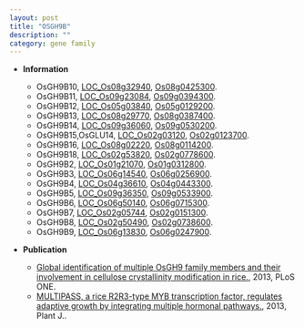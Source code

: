 ```yaml
---
layout: post
title: "OSGH9B"
description: ""
category: gene family
---
```


* **Information**  
    + OsGH9B10, [LOC_Os08g32940](http://rice.plantbiology.msu.edu/cgi-bin/ORF_infopage.cgi?orf=LOC_Os08g32940), [Os08g0425300](http://rapdb.dna.affrc.go.jp/viewer/gbrowse_details/irgsp1?name=Os08g0425300).
    + OsGH9B11, [LOC_Os09g23084](http://rice.plantbiology.msu.edu/cgi-bin/ORF_infopage.cgi?orf=LOC_Os09g23084), [Os09g0394300](http://rapdb.dna.affrc.go.jp/viewer/gbrowse_details/irgsp1?name=Os09g0394300).
    + OsGH9B12, [LOC_Os05g03840](http://rice.plantbiology.msu.edu/cgi-bin/ORF_infopage.cgi?orf=LOC_Os05g03840), [Os05g0129200](http://rapdb.dna.affrc.go.jp/viewer/gbrowse_details/irgsp1?name=Os05g0129200).
    + OsGH9B13, [LOC_Os08g29770](http://rice.plantbiology.msu.edu/cgi-bin/ORF_infopage.cgi?orf=LOC_Os08g29770), [Os08g0387400](http://rapdb.dna.affrc.go.jp/viewer/gbrowse_details/irgsp1?name=Os08g0387400).
    + OsGH9B14, [LOC_Os09g36060](http://rice.plantbiology.msu.edu/cgi-bin/ORF_infopage.cgi?orf=LOC_Os09g36060), [Os09g0530200](http://rapdb.dna.affrc.go.jp/viewer/gbrowse_details/irgsp1?name=Os09g0530200).
    + OsGH9B15,OsGLU14, [LOC_Os02g03120](http://rice.plantbiology.msu.edu/cgi-bin/ORF_infopage.cgi?orf=LOC_Os02g03120), [Os02g0123700](http://rapdb.dna.affrc.go.jp/viewer/gbrowse_details/irgsp1?name=Os02g0123700).
    + OsGH9B16, [LOC_Os08g02220](http://rice.plantbiology.msu.edu/cgi-bin/ORF_infopage.cgi?orf=LOC_Os08g02220), [Os08g0114200](http://rapdb.dna.affrc.go.jp/viewer/gbrowse_details/irgsp1?name=Os08g0114200).
    + OsGH9B18, [LOC_Os02g53820](http://rice.plantbiology.msu.edu/cgi-bin/ORF_infopage.cgi?orf=LOC_Os02g53820), [Os02g0778600](http://rapdb.dna.affrc.go.jp/viewer/gbrowse_details/irgsp1?name=Os02g0778600).
    + OsGH9B2, [LOC_Os01g21070](http://rice.plantbiology.msu.edu/cgi-bin/ORF_infopage.cgi?orf=LOC_Os01g21070), [Os01g0312800](http://rapdb.dna.affrc.go.jp/viewer/gbrowse_details/irgsp1?name=Os01g0312800).
    + OsGH9B3, [LOC_Os06g14540](http://rice.plantbiology.msu.edu/cgi-bin/ORF_infopage.cgi?orf=LOC_Os06g14540), [Os06g0256900](http://rapdb.dna.affrc.go.jp/viewer/gbrowse_details/irgsp1?name=Os06g0256900).
    + OsGH9B4, [LOC_Os04g36610](http://rice.plantbiology.msu.edu/cgi-bin/ORF_infopage.cgi?orf=LOC_Os04g36610), [Os04g0443300](http://rapdb.dna.affrc.go.jp/viewer/gbrowse_details/irgsp1?name=Os04g0443300).
    + OsGH9B5, [LOC_Os09g36350](http://rice.plantbiology.msu.edu/cgi-bin/ORF_infopage.cgi?orf=LOC_Os09g36350), [Os09g0533900](http://rapdb.dna.affrc.go.jp/viewer/gbrowse_details/irgsp1?name=Os09g0533900).
    + OsGH9B6, [LOC_Os06g50140](http://rice.plantbiology.msu.edu/cgi-bin/ORF_infopage.cgi?orf=LOC_Os06g50140), [Os06g0715300](http://rapdb.dna.affrc.go.jp/viewer/gbrowse_details/irgsp1?name=Os06g0715300).
    + OsGH9B7, [LOC_Os02g05744](http://rice.plantbiology.msu.edu/cgi-bin/ORF_infopage.cgi?orf=LOC_Os02g05744), [Os02g0151300](http://rapdb.dna.affrc.go.jp/viewer/gbrowse_details/irgsp1?name=Os02g0151300).
    + OsGH9B8, [LOC_Os02g50490](http://rice.plantbiology.msu.edu/cgi-bin/ORF_infopage.cgi?orf=LOC_Os02g50490), [Os02g0738600](http://rapdb.dna.affrc.go.jp/viewer/gbrowse_details/irgsp1?name=Os02g0738600).
    + OsGH9B9, [LOC_Os06g13830](http://rice.plantbiology.msu.edu/cgi-bin/ORF_infopage.cgi?orf=LOC_Os06g13830), [Os06g0247900](http://rapdb.dna.affrc.go.jp/viewer/gbrowse_details/irgsp1?name=Os06g0247900).

* **Publication**  
    + [Global identification of multiple OsGH9 family members and their involvement in cellulose crystallinity modification in rice.](http://www.ncbi.nlm.nih.gov/pubmed?term=Global+identification+of+multiple+OsGH9+family+members+and+their+involvement+in+cellulose+crystallinity+modification+in+rice.%5BTitle%5D), 2013, PLoS ONE.
    + [MULTIPASS, a rice R2R3-type MYB transcription factor, regulates adaptive growth by integrating multiple hormonal pathways.](http://www.ncbi.nlm.nih.gov/pubmed?term=MULTIPASS,+a+rice+R2R3-type+MYB+transcription+factor,+regulates+adaptive+growth+by+integrating+multiple+hormonal+pathways.%5BTitle%5D), 2013, Plant J..


